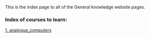 This is the index page to all of the General knowledge website pages.


### Index of courses to learn:
[1. analogue_computers](https://pip-01.github.io/ET/analogue_computers)
